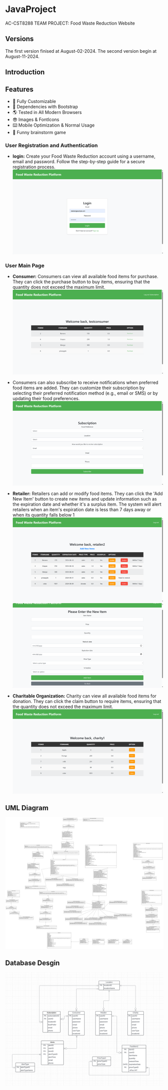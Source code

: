# JavaProject
AC-CST8288 TEAM PROJECT: Food Waste Reduction Website
## Versions
The first version finised at August-02-2024.
The second version begin at August-11-2024.
## Introduction

## Features
- 🔧 Fully Customizable
- 💪 Dependencies with Bootstrap
- 🌎 Tested in All Modern Browsers
- 😎 Images & FontIcons
- ⌨️ Mobile Optimization & Normal Usage
- 🔎 Funny brainstorm game
### User Registration and Authentication
- **login:** Create your Food Waste Reduction account using a username, email and password. Follow the step-by-step guide for a secure registration process.
![login](https://github.com/LishuYuan0512/JavaProject/raw/Merge01/img/login.png)

### User Main Page
- **Consumer:** Consumers can view all available food items for purchase. They can click the purchase button to buy items, ensuring that the quantity does not exceed the maximum limit.
![consumer](https://github.com/LishuYuan0512/JavaProject/raw/Merge01/img/consumer.png)
- Consumers can also subscribe to receive notifications when preferred food items are added. They can customize their subscription by selecting their preferred notification method (e.g., email or SMS) or by updating their food preferences.
![subscription](https://github.com/LishuYuan0512/JavaProject/raw/Merge01/img/subscription.png)

- **Retailer:** Retailers can add or modify food items. They can click the 'Add New Item' button to create new items and update information such as the expiration date and whether it's a surplus item. The system will alert retailers when an item's expiration date is less than 7 days away or when its quantity falls below 1
![retailer](https://github.com/LishuYuan0512/JavaProject/raw/Merge01/img/retailer.png)
![addFoodItem](https://github.com/LishuYuan0512/JavaProject/raw/Merge01/img/addFoodItem.png)

- **Charitable Organization:** Charity can view all available food items for donation. They can click the claim button to require items, ensuring that the quantity does not exceed the maximum limit.
![Charity](https://github.com/LishuYuan0512/JavaProject/raw/Merge01/img/charity.png)


## UML Diagram
![UML](https://github.com/LishuYuan0512/JavaProject/raw/Merge01/img/UML.jpg)
## Database Desgin
![database](https://github.com/LishuYuan0512/JavaProject/raw/Merge01/img/database.png)
